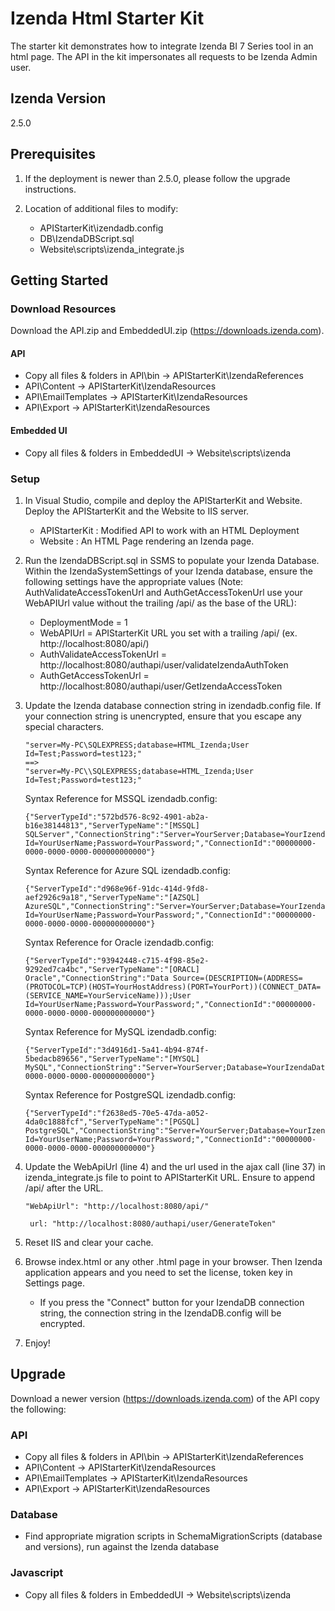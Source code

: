 # Izenda Html Starter Kit
The starter kit demonstrates how to integrate Izenda BI 7 Series tool in an html page. 
The API in the kit impersonates all requests to be Izenda Admin user.

## Izenda Version
2.5.0

## Prerequisites

1. If the deployment is newer than 2.5.0, please follow the upgrade instructions.
   
2. Location of additional files to modify:   
   * APIStarterKit\izendadb.config
   * DB\IzendaDBScript.sql
   * Website\scripts\izenda_integrate.js
   
## Getting Started

### Download Resources
Download the API.zip and EmbeddedUI.zip (https://downloads.izenda.com).

#### API
* Copy all files & folders in API\bin -> APIStarterKit\IzendaReferences
* API\Content -> APIStarterKit\IzendaResources
* API\EmailTemplates -> APIStarterKit\IzendaResources
* API\Export -> APIStarterKit\IzendaResources

#### Embedded UI
* Copy all files & folders in EmbeddedUI -> Website\scripts\izenda

### Setup
1. In Visual Studio, compile and deploy the APIStarterKit and Website. Deploy the APIStarterKit and the Website to IIS server.
	* APIStarterKit : Modified API to work with an HTML Deployment
	* Website : An HTML Page rendering an Izenda page.

2. Run the IzendaDBScript.sql in SSMS to populate your Izenda Database. Within the IzendaSystemSettings of your Izenda database, ensure the following settings have the appropriate values (Note: AuthValidateAccessTokenUrl and AuthGetAccessTokenUrl use your WebAPIUrl value without the trailing /api/ as the base of the URL): 
	* DeploymentMode = 1 
	* WebAPIUrl = APIStarterKit URL you set with a trailing /api/ (ex. http://localhost:8080/api/) 
	* AuthValidateAccessTokenUrl = http://localhost:8080/authapi/user/validateIzendaAuthToken   
	* AuthGetAccessTokenUrl = http://localhost:8080/authapi/user/GetIzendaAccessToken  
	
3. Update the Izenda database connection string in izendadb.config file. If your connection string is unencrypted, ensure that you escape any special characters.
   
   ```
   "server=My-PC\SQLEXPRESS;database=HTML_Izenda;User Id=Test;Password=test123;"  
   ==> 
   "server=My-PC\\SQLEXPRESS;database=HTML_Izenda;User Id=Test;Password=test123;"
   ```
    Syntax Reference for MSSQL izendadb.config:
    ```
    {"ServerTypeId":"572bd576-8c92-4901-ab2a-b16e38144813","ServerTypeName":"[MSSQL] SQLServer","ConnectionString":"Server=YourServer;Database=YourIzendaDatabase;User Id=YourUserName;Password=YourPassword;","ConnectionId":"00000000-0000-0000-0000-000000000000"}
    ```
    Syntax Reference for Azure SQL izendadb.config:
    ```
    {"ServerTypeId":"d968e96f-91dc-414d-9fd8-aef2926c9a18","ServerTypeName":"[AZSQL] AzureSQL","ConnectionString":"Server=YourServer;Database=YourIzendaDatabase;User Id=YourUserName;Password=YourPassword;","ConnectionId":"00000000-0000-0000-0000-000000000000"}
    ```
    Syntax Reference for Oracle izendadb.config:
    ```
    {"ServerTypeId":"93942448-c715-4f98-85e2-9292ed7ca4bc","ServerTypeName":"[ORACL] Oracle","ConnectionString":"Data Source=(DESCRIPTION=(ADDRESS=(PROTOCOL=TCP)(HOST=YourHostAddress)(PORT=YourPort))(CONNECT_DATA=(SERVICE_NAME=YourServiceName)));User Id=YourUserName;Password=YourPassword;","ConnectionId":"00000000-0000-0000-0000-000000000000"}
    ```
    Syntax Reference for MySQL izendadb.config:
    ```
    {"ServerTypeId":"3d4916d1-5a41-4b94-874f-5bedacb89656","ServerTypeName":"[MYSQL] MySQL","ConnectionString":"Server=YourServer;Database=YourIzendaDatabase;Uid=YourUserName;Pwd=YourPassword;","ConnectionId":"00000000-0000-0000-0000-000000000000"}
    ```
    Syntax Reference for PostgreSQL izendadb.config:
    ```
    {"ServerTypeId":"f2638ed5-70e5-47da-a052-4da0c1888fcf","ServerTypeName":"[PGSQL] PostgreSQL","ConnectionString":"Server=YourServer;Database=YourIzendaDatabase;User Id=YourUserName;Password=YourPassword;","ConnectionId":"00000000-0000-0000-0000-000000000000"}
    ```


4. Update the WebApiUrl (line 4) and the url used in the ajax call (line 37) in izenda_integrate.js file to point to APIStarterKit URL. Ensure to append /api/ after the URL.
   
   ```
   "WebApiUrl": "http://localhost:8080/api/"
   
    url: "http://localhost:8080/authapi/user/GenerateToken"
   ```
     
5. Reset IIS and clear your cache.

6. Browse index.html or any other .html page in your browser. Then Izenda application appears and you need to set the license, token key in Settings page.
	* If you press the "Connect" button for your IzendaDB connection string, the connection string in the IzendaDB.config will be encrypted.


7. Enjoy!



## Upgrade
Download a newer version (https://downloads.izenda.com) of the API copy the following:

### API
* Copy all files & folders in API\bin -> APIStarterKit\IzendaReferences
* API\Content -> APIStarterKit\IzendaResources
* API\EmailTemplates -> APIStarterKit\IzendaResources
* API\Export -> APIStarterKit\IzendaResources

### Database
* Find appropriate migration scripts in SchemaMigrationScripts (database and versions), run against the Izenda database 

### Javascript
* Copy all files & folders in EmbeddedUI -> Website\scripts\izenda
